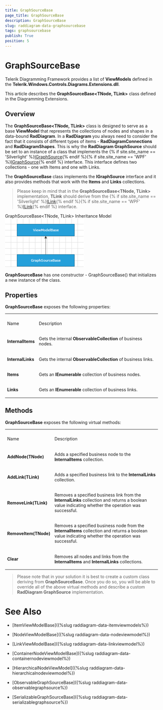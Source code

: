 ```yaml
---
title: GraphSourceBase
page_title: GraphSourceBase
description: GraphSourceBase
slug: raddiagram-data-graphsourcebase
tags: graphsourcebase
publish: True
position: 5
---
```


# GraphSourceBase



Telerik Diagramming Framework provides a list of __ViewModels__ defined in the __Telerik.Windows.Controls.Diagrams.Extensions.dll__.
	  

This article describes the __GraphSourceBase<TNode, TLink>__ class defined in the Diagramming Extensions.
	  

## Overview

The __GraphSourceBase<TNode, TLink>__ class is designed to serve as a base __ViewModel__ that represents the collections of nodes and shapes in a data-bound __RadDiagram__. In a __RadDiagram__ you always need to consider the fact that it consists of different types of items - __RadDiagramConnections__ and __RadDiagramShapes__. This is why the __RadDiagram GraphSource__ should be set to an instance of a class that implements the
		  {% if site.site_name == 'Silverlight' %}[IGraphSource](http://www.telerik.com/help/silverlight/t_telerik_windows_diagrams_core_igraphsource_1.html){% endif %}{% if site.site_name == 'WPF' %}[IGraphSource](http://www.telerik.com/help/wpf/t_telerik_windows_diagrams_core_igraphsource_1.html){% endif %} interface. This interface defines two collections - one with Items and one with Links.
		

The __GraphSourceBase__ class implements the __IGraphSource__ interface and it also provides methods that work with the __Items__ and __Links__ collections. 
		

>Please keep in mind that in the __GraphSourceBase<TNode, TLink>__ implementation, __TLink__ should derive from the {% if site.site_name == 'Silverlight' %}[ILink<T>](http://www.telerik.com/help/silverlight/t_telerik_windows_diagrams_core_ilink_1.html){% endif %}{% if site.site_name == 'WPF' %}[ILink<T>](http://www.telerik.com/help/wpf/t_telerik_windows_diagrams_core_ilink_1.html){% endif %} interface.
		

GraphSourceBase<TNode, TLink> Inheritance Model![raddiagram-data-graphsource](images/raddiagram-data-graphsource.png)

__GraphSourceBase__ has one constructor - GraphSourceBase() that initializes a new instance of the class.
		

## Properties

__GraphSourceBase__ exposes the following properties:
		
<table><th><tr><td>

Name</td><td>

Description</td></tr></th><tr><td>

<b>InternalItems</b></td><td>

Gets the internal <b>ObservableCollection</b> of business nodes.
			  </td></tr><tr><td>

<b>InternalLinks</b></td><td>

Gets the internal <b>ObservableCollection</b> of business links.
			  </td></tr><tr><td>

<b>Items</b></td><td>

Gets an <b>IEnumerable</b> collection of business nodes.
			  </td></tr><tr><td>

<b>Links</b></td><td>

Gets an <b>IEnumerable</b> collection of business links.
			  </td></tr></table>

## Methods

__GraphSourceBase__ exposes the following virtual methods:
		
<table><th><tr><td>

Name</td><td>

Description</td></tr></th><tr><td>

<b>AddNode(TNode)</b></td><td>

Adds a specified business node to the <b>InternalItems</b> collection.
			  </td></tr><tr><td>

<b>AddLink(TLink)</b></td><td>

Adds a specified business link to the <b>InternalLinks</b> collection.
			  </td></tr><tr><td>

<b>RemoveLink(TLink)</b></td><td>

Removes a specified business link from the <b>InternalLinks</b> collection and returns a boolean value indicating whether the operation was successful.
			  </td></tr><tr><td>

<b>RemoveItem(TNode)</b></td><td>

Removes a specified business node from the <b>InternalItems</b> collection and returns a boolean value indicating whether the operation was successful.
			  </td></tr><tr><td>

<b>Clear</b></td><td>

Removes all nodes and links from the <b>InternalItems</b>	and <b>InternalLinks</b> collections.
			  </td></tr></table>

>Please note that in your solution it is best to create a custom class deriving from __GraphSourceBase__. Once you do so, you will be able to override all of the above virtual methods and describe a custom __RadDiagram GraphSource__ implementation.
		  

# See Also

 * [ItemViewModelBase]({%slug raddiagram-data-itemviewmodels%})

 * [NodeViewModelBase]({%slug raddiagram-data-nodeviewmodel%})

 * [LinkViewModelBase]({%slug raddiagram-data-linkviewmodel%})

 * [ContainerNodeViewModelBase]({%slug raddiagram-data-containernodeviewmodel%})

 * [HierarchicalNodeViewModel]({%slug raddiagram-data-hierarchicalnodeviewmodel%})

 * [ObservableGraphSourceBase]({%slug raddiagram-data-observablegraphsource%})

 * [SerializableGraphSourceBase]({%slug raddiagram-data-serializablegraphsource%})
